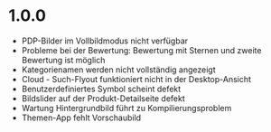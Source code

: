 # 1.0.0
- PDP-Bilder im Vollbildmodus nicht verfügbar
- Probleme bei der Bewertung: Bewertung mit Sternen und zweite Bewertung ist möglich
- Kategorienamen werden nicht vollständig angezeigt
- Cloud - Such-Flyout funktioniert nicht in der Desktop-Ansicht
- Benutzerdefiniertes Symbol scheint defekt
- Bildslider auf der Produkt-Detailseite defekt
- Wartung Hintergrundbild führt zu Kompilierungsproblem
- Themen-App fehlt Vorschaubild
